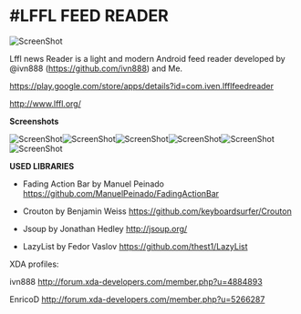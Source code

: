 #LFFL FEED READER
================

![ScreenShot](http://i.imgur.com/EGqAtNU.jpg{url})

Lffl news Reader is a light and modern Android feed reader developed by @ivn888 (https://github.com/ivn888) and Me.

https://play.google.com/store/apps/details?id=com.iven.lfflfeedreader

http://www.lffl.org/

**Screenshots**

![ScreenShot](http://i.imgur.com/D2ZsvJ6.png{url})![ScreenShot](http://i.imgur.com/I2JAXA2.png{url})![ScreenShot](http://i.imgur.com/ebIVDky.png{url})![ScreenShot](http://i.imgur.com/2w6oRDy.png{url})![ScreenShot](http://i.imgur.com/mK3hO16.png{url})![ScreenShot](http://i.imgur.com/o2oztru.png{url})


**USED LIBRARIES**

- Fading Action Bar by Manuel Peinado
https://github.com/ManuelPeinado/FadingActionBar

- Crouton by Benjamin Weiss
https://github.com/keyboardsurfer/Crouton

- Jsoup by Jonathan Hedley
http://jsoup.org/

- LazyList by Fedor Vaslov
https://github.com/thest1/LazyList


XDA profiles:

ivn888
http://forum.xda-developers.com/member.php?u=4884893

EnricoD
http://forum.xda-developers.com/member.php?u=5266287
